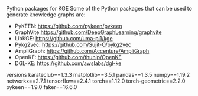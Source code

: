 
Python packages for KGE
Some of the Python packages that can be used to generate knowledge graphs are:
* PyKEEN: https://github.com/pykeen/pykeen
* GraphVite:https://github.com/DeepGraphLearning/graphvite
* LibKGE: https://github.com/uma-pi1/kge
* Pykg2vec: https://github.com/Sujit-O/pykg2vec
* AmpliGraph: https://github.com/Accenture/AmpliGraph
* OpenKE: https://github.com/thunlp/OpenKE
* DGL-KE: https://github.com/awslabs/dgl-ke

versions
karateclub==1.3.3
matplotlib==3.5.1
pandas==1.3.5
numpy==1.19.2
networkx==2.7.1
tensorflow==2.4.1
torch==1.12.0
torch-geometric==2.2.0
pykeen==1.9.0
faker==16.6.0

